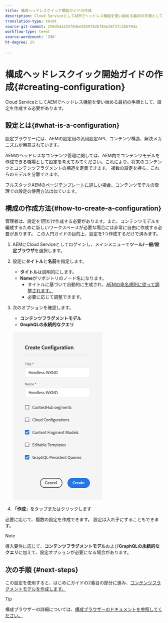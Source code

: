```yaml
---
title: 構成ヘッドレスクイック開始ガイドの作成
description: Cloud ServiceとしてAEMでヘッドレス機能を使い始める最初の手順として、設定を作成する必要があります。
translation-type: tm+mt
source-git-commit: 259d54a225f8dee5929f62b784e28f3fc2bb794a
workflow-type: tm+mt
source-wordcount: '336'
ht-degree: 2%

---
```



# 構成ヘッドレスクイック開始ガイドの作成{#creating-configuration}

Cloud ServiceとしてAEMでヘッドレス機能を使い始める最初の手順として、設定を作成する必要があります。

## 設定とは{#what-is-a-configuration}

設定ブラウザーには、AEMの設定用の汎用設定API、コンテンツ構造、解決メカニズムが用意されています。

AEMのヘッドレスなコンテンツ管理に関しては、AEM内でコンテンツモデルを作成できる職場として設定を考えてみてください。これにより、将来のコンテンツとコンテンツフラグメントの構造を定義できます。 複数の設定を持ち、これらのモデルを分離できます。

フルスタックAEMの[ページテンプレートに詳しい場合、](/help/sites-cloud/authoring/features/templates.md)コンテンツモデルの管理での設定の使用方法は似ています。

## 構成の作成方法{#how-to-create-a-configuration}

管理者は、設定を1回だけ作成する必要があります。また、コンテンツモデルを編成するために新しいワークスペースが必要な場合には非常に自由に作成する必要があります。 この入門ガイドの目的上、設定を1つ作成するだけで済みます。

1. AEMにCloud Serviceとしてログインし、メインメニューで&#x200B;**ツール/一般/設定ブラウザ**&#x200B;を選択します。
1. 設定に&#x200B;**タイトル**&#x200B;と&#x200B;**名前**&#x200B;を指定します。
   * **タイトル**&#x200B;は説明的にします。
   * **Name**&#x200B;がリポジトリのノード名になります。
      * タイトルに基づいて自動的に生成され、[AEMの命名規則に従って調整されます。](/help/implementing/developing/introduction/naming-conventions.md)
      * 必要に応じて調整できます。
1. 次のオプションを確認します。
   * **コンテンツフラグメントモデル**
   * **GraphQLの永続的なクエリ**

   ![設定を作成](../assets/create-configuration.png)

1. **「作成**」をタップまたはクリックします

必要に応じて、複数の設定を作成できます。 設定は入れ子にすることもできます。

>[!NOTE]
>
>導入要件に応じて、**コンテンツフラグメントモデル**&#x200B;および&#x200B;**GraphQLの永続的なクエリ**&#x200B;に加えて、設定オプションが必要になる場合があります。

## 次の手順 {#next-steps}

この設定を使用すると、はじめにガイドの2番目の部分に進み、[コンテンツフラグメントモデルを作成します。](create-content-model.md)

>[!TIP]
>
>構成ブラウザーの詳細については、[構成ブラウザーのドキュメントを参照してください。](/help/implementing/developing/introduction/configurations.md)
